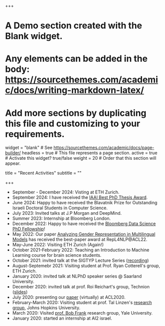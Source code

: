 +++
# A Demo section created with the Blank widget.
# Any elements can be added in the body: https://sourcethemes.com/academic/docs/writing-markdown-latex/
# Add more sections by duplicating this file and customizing to your requirements.

widget = "blank"  # See https://sourcethemes.com/academic/docs/page-builder/
headless = true  # This file represents a page section.
active = true  # Activate this widget? true/false
weight = 20  # Order that this section will appear.

title = "Recent Activities"
subtitle = ""

+++
* September - December 2024: Visting at ETH Zurich.
* September 2024: I have received the [IAAI Best PhD Thesis Award](https://iaai.org.il/prizes/).
* June 2024: Happy to have received the Blavatnik Prize for Outstanding Israeli Doctoral Students in Computer Science.
* July 2023: Invited talks at J.P Morgan and DeepMind.
* Summer 2023: Internship at Bloomberg London.
* December 2022: Happy to have received the [Bloomberg Data Science PhD Fellowship](https://www.bloomberg.com/company/stories/introducing-the-fifth-cohort-of-bloomberg-data-science-ph-d-fellows-2022-2023/?linkId=194502981)!
* May 2022: Our paper [Analyzing Gender Representation in Multilingual Models](https://aclanthology.org/2022.repl4nlp-1.8/) has received the best-paper award at RepL4NLP@ACL22.
* May-June 2022: Visiting ETH Zurich (Again!)
* October 2021-February 2022: Teaching an Introduction to Machine Learning course for brain science students.
* October 2021: invited talk at the SIGTYP Lecture Series ([recording](https://www.youtube.com/watch?v=y-2B2y4jI8U&t=21s))
* August-Septemebr 2021: Visiting student at Prof. Ryan Cotterell's group, ETH Zurich.                    
* January 2020: invited talk at NLPhD speaker series @ Saarland University. 
* December 2020: invited talk at prof. Roi Reichart's group, Technion ([slides](https://docs.google.com/presentation/d/1ejNocno_l-L1PtCuZN9gYbrp6P8xRPJcd-pkEoB-eyk/edit?usp=sharing))
* July 2020: presenting our [paper](https://www.aclweb.org/anthology/2020.acl-main.647/) (virtually) at ACL2020. 
* February-March 2020: Visiting student at prof. Tal Linzen's [research group](https://caplabjhu.org/), Johns Hopkins University. 
* March 2020: Visited [prof. Bob Frank](https://bobfrank1.github.io/) research group, Yale University. 
* January 2020: started an internship at AI2 israel.
